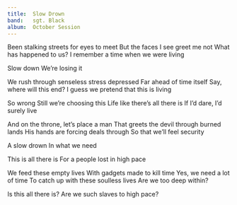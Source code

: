 ```yaml
---
title:  Slow Drown
band:   sgt. Black
album:  October Session
---
```


Been stalking streets for eyes to meet
But the faces I see greet me not
What has happened to us?
I remember a time when we were living

Slow down
We’re losing it

We rush through senseless stress depressed
Far ahead of time itself
Say, where will this end?
I guess we pretend that this is living

So wrong
Still we’re choosing this
Life like there’s all there is
If I’d dare, I’d surely live

And on the throne, let’s place a man
That greets the devil through burned lands
His hands are forcing deals through
So that we’ll feel security

A slow drown
In what we need

This is all there is
For a people lost in high pace

We feed these empty lives
With gadgets made to kill time
Yes, we need a lot of time
To catch up with these soulless lives
Are we too deep within?

Is this all there is?
Are we such slaves to high pace?